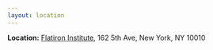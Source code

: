 ```yaml
---
layout: location
---
```


**Location:** [Flatiron Institute](https://www.simonsfoundation.org/flatiron/), 162 5th Ave, New York, NY 10010
